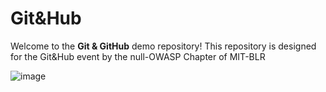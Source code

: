# Git&Hub

Welcome to the **Git & GitHub** demo repository! This repository is designed for the Git&Hub event by the null-OWASP Chapter of MIT-BLR

![image](https://github.com/user-attachments/assets/2786960a-5bd9-4267-a98b-db1e0d4ea272)
